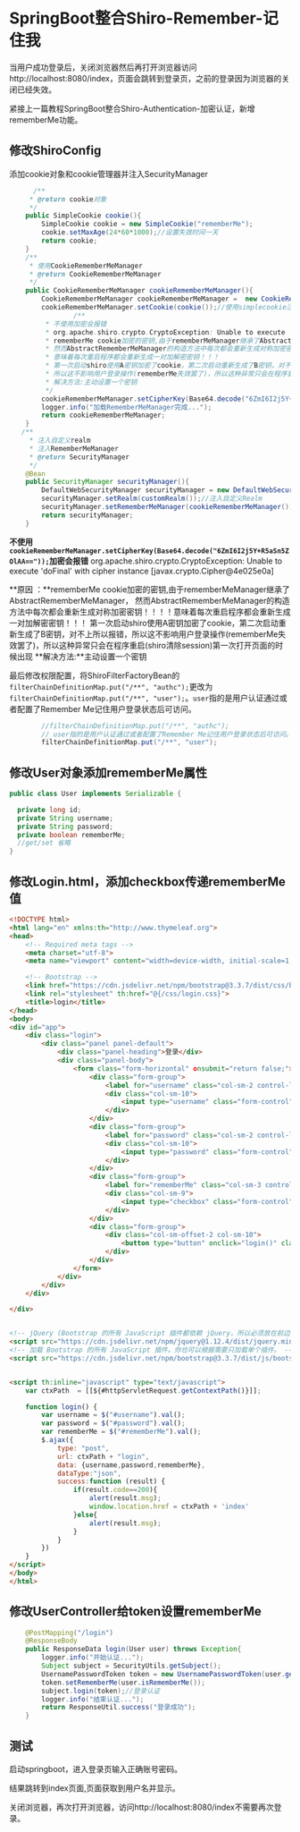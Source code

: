 # SpringBoot整合Shiro-Remember-记住我

当用户成功登录后，关闭浏览器然后再打开浏览器访问http://localhost:8080/index，页面会跳转到登录页，之前的登录因为浏览器的关闭已经失效。

紧接上一篇教程SpringBoot整合Shiro-Authentication-加密认证，新增rememberMe功能。

## 修改ShiroConfig

添加cookie对象和cookie管理器并注入SecurityManager

```java
      /**
     * @return cookie对象
     */
    public SimpleCookie cookie(){
        SimpleCookie cookie = new SimpleCookie("rememberMe");
        cookie.setMaxAge(24*60*1000);//设置失效时间一天
        return cookie;
    }
    /**
     * 使用CookieRememberMeManager
     * @return CookieRememberMeManager
     */
    public CookieRememberMeManager cookieRememberMeManager(){
        CookieRememberMeManager cookieRememberMeManager =  new CookieRememberMeManager();
        cookieRememberMeManager.setCookie(cookie());//使用simplecookie注入cookie
                /**
         * 不使用加密会报错
         * org.apache.shiro.crypto.CryptoException: Unable to execute 'doFinal' with cipher instance [javax.crypto.Cipher@4e025e0a]
         * rememberMe cookie加密的密钥,由于rememberMeManager继承了AbstractRememberMeManager，
         * 然而AbstractRememberMeManager的构造方法中每次都会重新生成对称加密密钥！！！！
         * 意味着每次重启程序都会重新生成一对加解密密钥！！！
         * 第一次启动shiro使用A密钥加密了cookie，第二次启动重新生成了B密钥，对不上所以报错
         * 所以这不影响用户登录操作(rememberMe失效罢了)，所以这种异常只会在程序重启(shiro清除session)第一次打开页面的时候出现
         * 解决方法:主动设置一个密钥
         */
        cookieRememberMeManager.setCipherKey(Base64.decode("6ZmI6I2j5Y+R5aSn5ZOlAA=="));
        logger.info("加载RememberMeManager完成...");
        return cookieRememberMeManager;
    }
   /**
     * 注入自定义realm
     * 注入RememberMeManager
     * @return SecurityManager
     */
    @Bean
    public SecurityManager securityManager(){
        DefaultWebSecurityManager securityManager = new DefaultWebSecurityManager();
        securityManager.setRealm(customRealm());//注入自定义Realm
        securityManager.setRememberMeManager(cookieRememberMeManager());//注入RememberMeManager
        return securityManager;
    }
```



**不使用`cookieRememberMeManager.setCipherKey(Base64.decode("6ZmI6I2j5Y+R5aSn5ZOlAA=="));`加密会报错**
org.apache.shiro.crypto.CryptoException: Unable to execute 'doFinal' with cipher instance [javax.crypto.Cipher@4e025e0a]

**原因 ：**rememberMe cookie加密的密钥,由于rememberMeManager继承了AbstractRememberMeManager，
然而AbstractRememberMeManager的构造方法中每次都会重新生成对称加密密钥！！！！意味着每次重启程序都会重新生成一对加解密密钥！！！
第一次启动shiro使用A密钥加密了cookie，第二次启动重新生成了B密钥，对不上所以报错，所以这不影响用户登录操作(rememberMe失效罢了)，所以这种异常只会在程序重启(shiro清除session)第一次打开页面的时候出现
**解决方法:**主动设置一个密钥

最后修改权限配置，将ShiroFilterFactoryBean的`filterChainDefinitionMap.put("/**", "authc");`更改为`filterChainDefinitionMap.put("/**", "user");`。`user`指的是用户认证通过或者配置了Remember Me记住用户登录状态后可访问。

```java
        //filterChainDefinitionMap.put("/**", "authc");
        // user指的是用户认证通过或者配置了Remember Me记住用户登录状态后可访问。
        filterChainDefinitionMap.put("/**", "user");
```



## 修改User对象添加rememberMe属性

```java
public class User implements Serializable {

  private long id;
  private String username;
  private String password;
  private boolean rememberMe;
  //get/set 省略
}
```

## 修改Login.html，添加checkbox传递rememberMe值

```html
<!DOCTYPE html>
<html lang="en" xmlns:th="http://www.thymeleaf.org">
<head>
    <!-- Required meta tags -->
    <meta charset="utf-8">
    <meta name="viewport" content="width=device-width, initial-scale=1, shrink-to-fit=no">

    <!-- Bootstrap -->
    <link href="https://cdn.jsdelivr.net/npm/bootstrap@3.3.7/dist/css/bootstrap.min.css" rel="stylesheet">
    <link rel="stylesheet" th:href="@{/css/login.css}">
    <title>login</title>
</head>
<body>
<div id="app">
    <div class="login">
        <div class="panel panel-default">
            <div class="panel-heading">登录</div>
            <div class="panel-body">
                <form class="form-horizontal" οnsubmit="return false;">
                    <div class="form-group">
                        <label for="username" class="col-sm-2 control-label">用户名</label>
                        <div class="col-sm-10">
                            <input type="username" class="form-control" id="username" th:name="username" placeholder="请输入用户名">
                        </div>
                    </div>
                    <div class="form-group">
                        <label for="password" class="col-sm-2 control-label">密码</label>
                        <div class="col-sm-10">
                            <input type="password" class="form-control" id="password" th:name="password" placeholder="请输入密码">
                        </div>
                    </div>
                    <div class="form-group">
                        <label for="rememberMe" class="col-sm-3 control-label">记住我：</label>
                        <div class="col-sm-9">
                            <input type="checkbox" class="form-control" name="rememberMe" id="rememberMe">
                        </div>
                    </div>
                    <div class="form-group">
                        <div class="col-sm-offset-2 col-sm-10">
                            <button type="button" onclick="login()" class="btn btn-default">登录</button>
                        </div>
                    </div>
                </form>
            </div>
        </div>
    </div>

</div>


<!-- jQuery (Bootstrap 的所有 JavaScript 插件都依赖 jQuery，所以必须放在前边) -->
<script src="https://cdn.jsdelivr.net/npm/jquery@1.12.4/dist/jquery.min.js"></script>
<!-- 加载 Bootstrap 的所有 JavaScript 插件。你也可以根据需要只加载单个插件。 -->
<script src="https://cdn.jsdelivr.net/npm/bootstrap@3.3.7/dist/js/bootstrap.min.js"></script>


<script th:inline="javascript" type="text/javascript">
    var ctxPath  = [[${#httpServletRequest.getContextPath()}]];

    function login() {
        var username = $("#username").val();
        var password = $("#password").val();
        var rememberMe = $("#rememberMe").val();
        $.ajax({
            type: "post",
            url: ctxPath + "login",
            data: {username,password,rememberMe},
            dataType:"json",
            success:function (result) {
                if(result.code==200){
                    alert(result.msg);
                    window.location.href = ctxPath + 'index'
                }else{
                    alert(result.msg);
                }
            }
        })
    }
</script>
</body>
</html>
```

## 修改UserController给token设置rememberMe

```java
    @PostMapping("/login")
    @ResponseBody
    public ResponseData login(User user) throws Exception{
        logger.info("开始认证...");
        Subject subject = SecurityUtils.getSubject();
        UsernamePasswordToken token = new UsernamePasswordToken(user.getUsername(), user.getPassword());
        token.setRememberMe(user.isRememberMe());
        subject.login(token);//登录认证
        logger.info("结束认证...");
        return ResponseUtil.success("登录成功");
    }
```

## 测试

启动springboot，进入登录页输入正确账号密码。

结果跳转到index页面,页面获取到用户名并显示。

关闭浏览器，再次打开浏览器，访问http://localhost:8080/index不需要再次登录。

